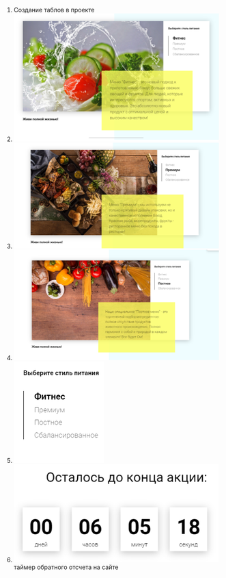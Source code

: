 1) Создание таблов в проекте
2) ![img.png](img.png)
3) ![img_1.png](img_1.png)
4) ![img_2.png](img_2.png)
5) ![img_3.png](img_3.png)
6) ![img_4.png](img_4.png) таймер обратного отсчета на сайте